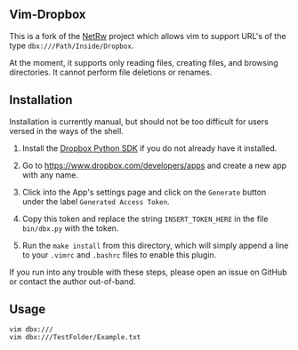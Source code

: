 ## Vim-Dropbox

This is a fork of the [NetRw](https://github.com/vim-scripts/netrw.vim) project
which allows vim to support URL's of the type `dbx:///Path/Inside/Dropbox`.

At the moment, it supports only reading files, creating files, and browsing
directories. It cannot perform file deletions or renames.

## Installation

Installation is currently manual, but should not be too difficult for users
versed in the ways of the shell.

1. Install the [Dropbox Python
   SDK](https://github.com/dropbox/dropbox-sdk-python) if you do not already
   have it installed.

2. Go to https://www.dropbox.com/developers/apps and create a new app with any
   name.

3. Click into the App's settings page and click on the `Generate` button under
   the label `Generated Access Token`.

4. Copy this token and replace the string `INSERT_TOKEN_HERE` in the file `bin/dbx.py` with the token.

5. Run the `make install` from this directory, which will simply append a line
   to your `.vimrc` and `.bashrc` files to enable this plugin.

If you run into any trouble with these steps, please open an issue on GitHub or contact the author out-of-band.

## Usage

    vim dbx:///
    vim dbx:///TestFolder/Example.txt
